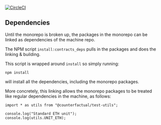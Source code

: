 [![CircleCI](https://circleci.com/gh/counterfactual/machine/tree/master.svg?style=svg&circle-token=adc9e1576b770585a350141b2a90fc3d68bc048c)](https://circleci.com/gh/counterfactual/machine/tree/master)

## Dependencies

Until the monorepo is broken up, the packages in the monorepo can be linked as dependencies of the machine repo.

The NPM script `install:contracts_deps` pulls in the packages and does the linking & building.

This script is wrapped around `install` so simply running:

```
npm install
```

will install all the dependencies, including the monorepo packages.

More concretely, this linking allows the monorepo packages to be treated like regular dependencies in the machine, as follows:

```
import * as utils from "@counterfactual/test-utils";

console.log("Standard ETH unit");
console.log(utils.UNIT_ETH);
```
